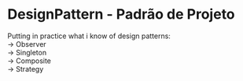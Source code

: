 # DesignPattern - Padrão de Projeto
Putting in practice what i know of design patterns:
<br/>
  -> Observer
<br />
  -> Singleton
<br />
  -> Composite
<br />
  -> Strategy
<br />
